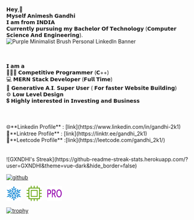 𝗛𝗲𝘆,👋 <br>
 𝗠𝘆𝘀𝗲𝗹𝗳 𝗔𝗻𝗶𝗺𝗲𝘀𝗵 𝗚𝗮𝗻𝗱𝗵𝗶 <br>
 𝗜 𝗮𝗺 𝗳𝗿𝗼𝗺 𝗜𝗡𝗗𝗜𝗔<br>
 𝗖𝘂𝗿𝗿𝗲𝗻𝘁𝗹𝘆 𝗽𝘂𝗿𝘀𝘂𝗶𝗻𝗴 𝗺𝘆 𝗕𝗮𝗰𝗵𝗲𝗹𝗼𝗿 𝗢𝗳 𝗧𝗲𝗰𝗵𝗻𝗼𝗹𝗼𝗴𝘆 (𝗖𝗼𝗺𝗽𝘂𝘁𝗲𝗿 𝗦𝗰𝗶𝗲𝗻𝗰𝗲 𝗔𝗻𝗱 𝗘𝗻𝗴𝗶𝗻𝗲𝗲𝗿𝗶𝗻𝗴).<br>
![Purple Minimalist Brush Personal LinkedIn Banner](https://github.com/GXNDHI/GXNDHI/assets/92109865/e02eb933-679e-4a86-9270-8b8adf983ba0)

<br>
<br>
 𝗜 𝗮𝗺 𝗮 <br>
👨🏻‍💻 𝗖𝗼𝗺𝗽𝗲𝘁𝗶𝘁𝗶𝘃𝗲 𝗣𝗿𝗼𝗴𝗿𝗮𝗺𝗺𝗲𝗿 (𝗖++) <br>
💻 𝗠𝗘𝗥𝗡 𝗦𝘁𝗮𝗰𝗸 𝗗𝗲𝘃𝗲𝗹𝗼𝗽𝗲𝗿 (𝗙𝘂𝗹𝗹 𝗧𝗶𝗺𝗲)<br>
🤖 𝗚𝗲𝗻𝗲𝗿𝗮𝘁𝗶𝘃𝗲 𝗔.𝗜. 𝗦𝘂𝗽𝗲𝗿 𝗨𝘀𝗲𝗿 ( 𝗙𝗼𝗿 𝗳𝗮𝘀𝘁𝗲𝗿 𝗪𝗲𝗯𝘀𝗶𝘁𝗲 𝗕𝘂𝗶𝗹𝗱𝗶𝗻𝗴)<br>
⚙️ 𝗟𝗼𝘄 𝗟𝗲𝘃𝗲𝗹 𝗗𝗲𝘀𝗶𝗴𝗻 <br>
💲 𝗛𝗶𝗴𝗵𝗹𝘆 𝗶𝗻𝘁𝗲𝗿𝗲𝘀𝘁𝗲𝗱 𝗶𝗻 𝗜𝗻𝘃𝗲𝘀𝘁𝗶𝗻𝗴 𝗮𝗻𝗱 𝗕𝘂𝘀𝗶𝗻𝗲𝘀𝘀<br>
<br>
<br>
<br>
🌐**Linkedin Profile** : [link](https://www.linkedin.com/in/gandhi-2k1) <br>
📝**Linktree Profile** : [link](https://linktr.ee/gandhi_2k1) <br>
🏅**Leetcode Profile** :[link](https://leetcode.com/gandhi_2k1/) <br>
<br>
<br>
![GXNDHI's Streak](https://github-readme-streak-stats.herokuapp.com/?user=GXNDHI&theme=vue-dark&hide_border=false)





[<img src='https://cdn.jsdelivr.net/npm/simple-icons@3.0.1/icons/github.svg' alt='github' height='40'>](https://github.com/GXNDHI)  

<a href='https://archiveprogram.github.com/'><img src='https://raw.githubusercontent.com/acervenky/animated-github-badges/master/assets/acbadge.gif' width='40' height='40'></a> <a href='https://docs.github.com/en/developers'><img src='https://raw.githubusercontent.com/acervenky/animated-github-badges/master/assets/devbadge.gif' width='40' height='40'></a> <a href='https://github.com/pricing'><img src='https://raw.githubusercontent.com/acervenky/animated-github-badges/master/assets/pro.gif' width='40' height='40'></a> 

[![trophy](https://github-profile-trophy.vercel.app/?username=GXNDHI)](https://github.com/ryo-ma/github-profile-trophy)

